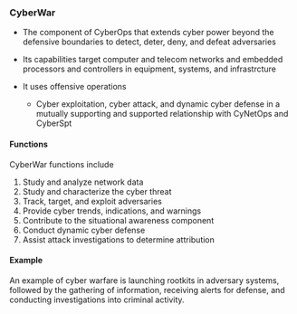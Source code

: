 ### CyberWar

- The component of CyberOps that extends cyber power beyond the 
defensive boundaries to detect, deter, deny, and defeat adversaries

- Its capabilities target computer and telecom networks and embedded processors
 and controllers in equipment, systems, and infrastrcture

- It uses offensive operations
  - Cyber exploitation, cyber attack, and dynamic cyber defense in a mutually supporting
  and supported relationship with CyNetOps and CyberSpt

#### Functions

CyberWar functions include

1. Study and analyze network data
2. Study and characterize the cyber threat
3. Track, target, and exploit adversaries
4. Provide cyber trends, indications, and warnings
5. Contribute to the situational awareness component
6. Conduct dynamic cyber defense
7. Assist attack investigations to determine attribution

#### Example

An example of cyber warfare is launching rootkits in adversary systems, followed by 
the gathering of information, receiving alerts for defense, and conducting investigations
into criminal activity.


